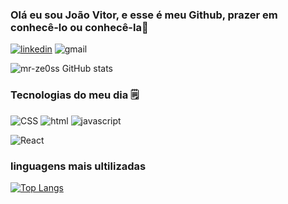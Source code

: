 ### Olá eu sou João Vitor, e esse é meu Github, prazer em conhecê-lo ou conhecê-la🎩



[![linkedin](https://img.shields.io/badge/LinkedIn-0077B5?style=for-the-badge&logo=linkedin&logoColor=white)](http://www.linkedin.com/in/joão-vitor-pedroza-)
![gmail](https://img.shields.io/badge/Gmail-D14836?style=for-the-badge&logo=gmail&logoColor=white(zippghh@gmail))



![mr-ze0ss GitHub stats](https://github-readme-stats.vercel.app/api?username=mr-ze0ss&show_icons=true&theme=dracula)

### Tecnologias do meu dia 🗒️
![CSS](https://img.shields.io/badge/HTML-239120?style=for-the-badge&logo=html5&logoColor=white)
![html](https://img.shields.io/badge/HTML5-E34F26?style=for-the-badge&logo=html5&logoColor=white)
![javascript](https://img.shields.io/badge/JavaScript-F7DF1E?style=for-the-badge&logo=javascript&logoColor=black)



![React](https://img.shields.io/badge/React-20232A?style=for-the-badge&logo=react&logoColor=61DAFB)



### linguagens mais ultilizadas
[![Top Langs](https://github-readme-stats.vercel.app/api/top-langs/?username=mr-ze0ss)](https://github.com/anuraghazra/github-readme-stats)
